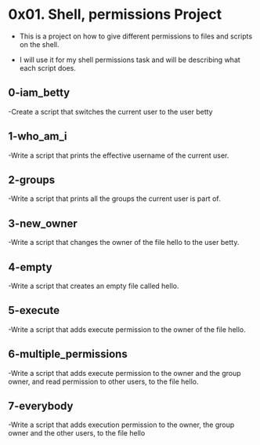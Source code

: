 # 0x01. Shell, permissions Project

* This is a project on how to give different permissions to files and scripts on the shell.

- I will use it for my shell permissions task and will be describing what each script does.
## 0-iam_betty
-Create a script that switches the current user to the user betty
## 1-who_am_i
-Write a script that prints the effective username of the current user.
## 2-groups
-Write a script that prints all the groups the current user is part of.
## 3-new_owner
-Write a script that changes the owner of the file hello to the user betty.
## 4-empty
-Write a script that creates an empty file called hello.
## 5-execute
-Write a script that adds execute permission to the owner of the file hello.
## 6-multiple_permissions
-Write a script that adds execute permission to the owner and the group owner, and read permission to other users, to the file hello.
## 7-everybody
-Write a script that adds execution permission to the owner, the group owner and the other users, to the file hello
